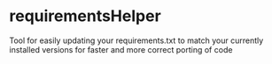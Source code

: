 # requirementsHelper
Tool for easily updating your requirements.txt to match your currently installed versions for faster and more correct porting of code
